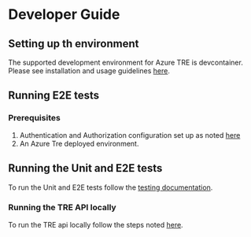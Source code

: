 # Developer Guide

## Setting up th environment

The supported development environment for Azure TRE is devcontainer. Please see installation and usage guidelines [here](dev-environment.md).

## Running E2E tests

### Prerequisites

1. Authentication and Authorization configuration set up as noted [here](auth.md)
1. An Azure Tre deployed environment.

## Running the Unit and E2E tests

To run the Unit and E2E tests follow the [testing documentation](testing.md).

### Running the TRE API locally

To run the TRE api locally follow the steps noted [here](../api_app/README.md).
